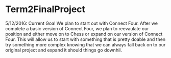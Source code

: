 # Term2FinalProject

5/12/2016: Current Goal
We plan to start out with Connect Four.  After we complete a basic version of Connect Four, we plan to reevaulate our position and either move on to
Chess or expand on our version of Connect Four.  This will allow us to start with something that is pretty doable and then try something more complex
knowing that we can always fall back on to our original project and expand it should things go downhil.
